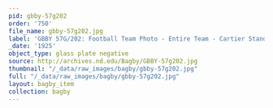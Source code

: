 ```yaml
---
pid: gbby-57g202
order: '750'
file_name: gbby-57g202.jpg
label: 'GBBY 57G/202: Football Team Photo - Entire Team - Cartier Stands - 1925'
_date: '1925'
object_type: glass plate negative
source: http://archives.nd.edu/Bagby/GBBY-57g202.jpg
thumbnail: "/_data/raw_images/bagby/gbby-57g202.jpg"
full: "/_data/raw_images/bagby/gbby-57g202.jpg"
layout: bagby_item
collection: bagby
---
```

